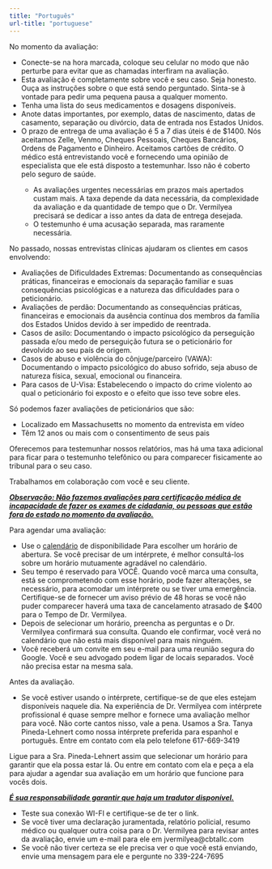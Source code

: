 ```yaml
---
title: "Português"
url-title: "portuguese"
---
```

No momento da avaliação:
<ul>
    <li>Conecte-se na hora marcada, coloque seu celular no modo que não perturbe para evitar que as chamadas interfiram na avaliação.</li>
    <li>Esta avaliação é completamente sobre você e seu caso. Seja honesto. Ouça as instruções sobre o que está sendo perguntado. Sinta-se à vontade para pedir uma pequena pausa a qualquer momento.</li>
    <li>Tenha uma lista do seus medicamentos e dosagens disponíveis.</li>
    <li>Anote datas importantes, por exemplo, datas de nascimento, datas de casamento, separação ou divórcio, data de entrada nos Estados Unidos.</li>
    <li>O prazo de entrega de uma avaliação é 5 a 7 dias úteis é de $1400. Nós aceitamos Zelle, Venmo, Cheques Pessoais, Cheques Bancários, Ordens de Pagamento e Dinheiro. Aceitamos cartões de crédito. O médico está entrevistando você e fornecendo uma opinião de especialista que ele está disposto a testemunhar. Isso não é coberto pelo seguro de saúde.</li>
        <ul>
            <li>As avaliações urgentes necessárias em prazos mais apertados custam mais. A taxa depende da data necessária, da complexidade da avaliação e da quantidade de tempo que o Dr. Vermilyea precisará se dedicar a isso antes da data de entrega desejada.</li>
            <li>O testemunho é uma acusação separada, mas raramente necessária.</li>
        </ul>
</ul>

No passado, nossas entrevistas clínicas ajudaram os clientes em casos envolvendo:
<ul>
  <li>Avaliações de Dificuldades Extremas: Documentando as consequências práticas, financeiras e emocionais da separação familiar e suas consequências psicológicas e a natureza das dificuldades para o peticionário.</li>
  <li>Avaliações de perdão: Documentando as consequências práticas, financeiras e emocionais da ausência contínua dos membros da família dos Estados Unidos devido à ser impedido de reentrada.</li>
  <li>Casos de asilo: Documentando o impacto psicológico da perseguição passada e/ou medo de perseguição futura se o peticionário for devolvido ao seu país de origem.</li>
  <li>Casos de abuso e violência do cônjuge/parceiro (VAWA): Documentando o impacto psicológico do abuso sofrido, seja abuso de natureza física, sexual, emocional ou financeira.</li>
  <li>Para casos de U-Visa: Estabelecendo o impacto do crime violento ao qual o peticionário foi exposto e o efeito que isso teve sobre eles.</li>
</ul>

Só podemos fazer avaliações de peticionários que são:
<ul>
    <li>Localizado em Massachusetts no momento da entrevista em vídeo</li>
    <li>Têm 12 anos ou mais com o consentimento de seus pais</li>
</ul>

Oferecemos para testemunhar nossos relatórios, mas há uma taxa adicional para ficar para o testemunho telefônico ou para comparecer fisicamente ao tribunal para o seu caso.

Trabalhamos em colaboração com você e seu cliente.

<b><i><u>Observação: Não fazemos avaliações para certificação médica de incapacidade de fazer os exames de cidadania, ou pessoas que estão fora do estado no momento da avaliação.</u></i></b>

Para agendar uma avaliação:
<ul>
    <li>Use o <u><a href="/calendar/">calendário</a></u> de disponibilidade Para escolher um horário de abertura. Se você precisar de um intérprete, é melhor consultá-los sobre um horário mutuamente agradável no calendário.</li>
    <li>Seu tempo é reservado para VOCÊ. Quando você marca uma consulta, está se comprometendo com esse horário, pode fazer alterações, se necessário, para acomodar um intérprete ou se tiver uma emergência. Certifique-se de fornecer um aviso prévio de 48 horas se você não puder comparecer haverá uma taxa de cancelamento atrasado de $400 para o Tempo de Dr. Vermilyea.</li>
    <li>Depois de selecionar um horário, preencha as perguntas e o Dr. Vermilyea confirmará sua consulta. Quando ele confirmar, você verá no calendário que não está mais disponível para mais ninguém.</li>
    <li>Você receberá um convite em seu e-mail para uma reunião segura do Google. Você e seu advogado podem ligar de locais separados. Você não precisa estar na mesma sala.</li>
</ul>

Antes da avaliação.
<ul>
    <li>Se você estiver usando o intérprete, certifique-se de que eles estejam disponíveis naquele dia. Na experiência de Dr. Vermilyea com intérprete profissional é quase sempre melhor e fornece uma avaliação melhor para você. Não corte cantos nisso, vale a pena. Usamos a Sra. Tanya Pineda-Lehnert como nossa intérprete preferida para espanhol e português. Entre em contato com ela pelo telefone 617-669-3419</li>
</ul>

Ligue para a Sra. Pineda-Lehnert assim que selecionar um horário para garantir que ela possa estar lá. Ou entre em contato com ela e peça a ela para ajudar a agendar sua avaliação em um horário que funcione para vocês dois.

<b><i><u>É sua responsabilidade garantir que haja um tradutor disponível.</u></i></b>
<ul>
    <li>Teste sua conexão WI-FI e certifique-se de ter o link.</li>
    <li>Se você tiver uma declaração juramentada, relatório policial, resumo médico ou qualquer outra coisa para o Dr. Vermilyea para revisar antes da avaliação, envie um e-mail para ele em jvermilyea@cbtallc.com</li>
    <li>Se você não tiver certeza se ele precisa ver o que você está enviando, envie uma mensagem para ele e pergunte no 339-224-7695</li>
</ul>